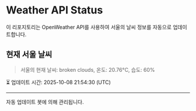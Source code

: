 
# Weather API Status

이 리포지토리는 OpenWeather API를 사용하여 서울의 날씨 정보를 자동으로 업데이트합니다.

## 현재 서울 날씨
> 서울의 현재 날씨: broken clouds, 온도: 20.76°C, 습도: 60%

⏳ 업데이트 시간: 2025-10-08 21:54:30 (UTC)

---
자동 업데이트 봇에 의해 관리됩니다.
